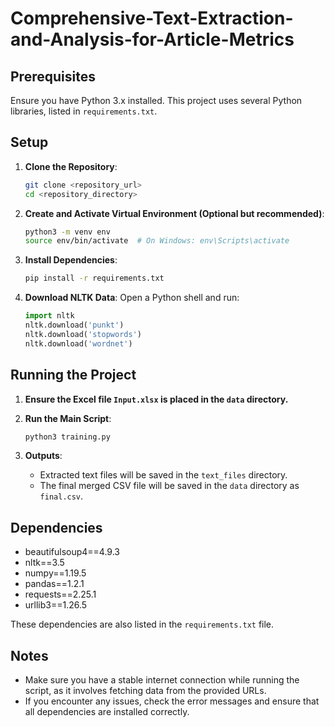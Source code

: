 # Comprehensive-Text-Extraction-and-Analysis-for-Article-Metrics

## Prerequisites

Ensure you have Python 3.x installed. This project uses several Python libraries, listed in `requirements.txt`.

## Setup

1. **Clone the Repository**:
    ```bash
    git clone <repository_url>
    cd <repository_directory>
    ```

2. **Create and Activate Virtual Environment (Optional but recommended)**:
    ```bash
    python3 -m venv env
    source env/bin/activate  # On Windows: env\Scripts\activate
    ```

3. **Install Dependencies**:
    ```bash
    pip install -r requirements.txt
    ```

4. **Download NLTK Data**:
    Open a Python shell and run:
    ```python
    import nltk
    nltk.download('punkt')
    nltk.download('stopwords')
    nltk.download('wordnet')
    ```

## Running the Project

1. **Ensure the Excel file `Input.xlsx` is placed in the `data` directory.**

2. **Run the Main Script**:
    ```bash
    python3 training.py
    ```

3. **Outputs**:
    - Extracted text files will be saved in the `text_files` directory.
    - The final merged CSV file will be saved in the `data` directory as `final.csv`.

## Dependencies

- beautifulsoup4==4.9.3
- nltk==3.5
- numpy==1.19.5
- pandas==1.2.1
- requests==2.25.1
- urllib3==1.26.5

These dependencies are also listed in the `requirements.txt` file.

## Notes

- Make sure you have a stable internet connection while running the script, as it involves fetching data from the provided URLs.
- If you encounter any issues, check the error messages and ensure that all dependencies are installed correctly.



